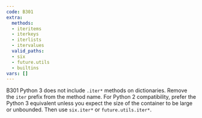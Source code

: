 ```yaml
---
code: B301
extra:
  methods:
  - iteritems
  - iterkeys
  - iterlists
  - itervalues
  valid_paths:
  - six
  - future.utils
  - builtins
vars: []
---
```


B301 Python 3 does not include `.iter*` methods on dictionaries. Remove the `iter` prefix from the method name. For Python 2 compatibility, prefer the Python 3 equivalent unless you expect the size of the container to be large or unbounded. Then use `six.iter*` or `future.utils.iter*`.